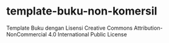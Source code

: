 # template-buku-non-komersil
Template Buku dengan Lisensi Creative Commons Attribution-NonCommercial 4.0 International Public License
